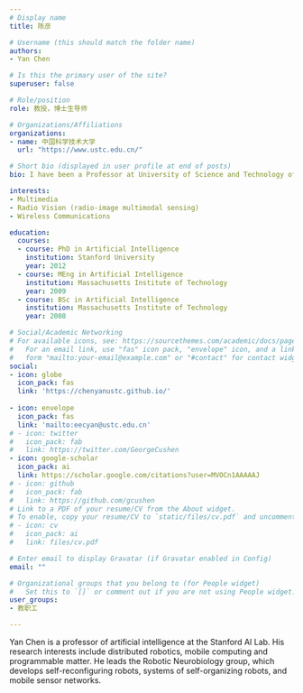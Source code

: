 ```yaml
---
# Display name
title: 陈彦

# Username (this should match the folder name)
authors:
- Yan Chen

# Is this the primary user of the site?
superuser: false

# Role/position
role: 教授，博士生导师

# Organizations/Affiliations
organizations:
- name: 中国科学技术大学
  url: "https://www.ustc.edu.cn/"

# Short bio (displayed in user profile at end of posts)
bio: I have been a Professor at University of Science and Technology of China since March 2020. I was a Professor at University of Electronic Science and Technology of China from Sept. 2015 to Feb. 2020. I received my Ph.D. degree from University of Maryland College Park on August 2011. Before that, I got my Bachelor degree from the University of Science and Technology of China (USTC) in 2004 and Master degree from Hong Kong University of Science and Technology (HKUST) in 2007.

interests:
- Multimedia
- Radio Vision (radio-image multimodal sensing)
- Wireless Communications

education:
  courses:
  - course: PhD in Artificial Intelligence
    institution: Stanford University
    year: 2012
  - course: MEng in Artificial Intelligence
    institution: Massachusetts Institute of Technology
    year: 2009
  - course: BSc in Artificial Intelligence
    institution: Massachusetts Institute of Technology
    year: 2008

# Social/Academic Networking
# For available icons, see: https://sourcethemes.com/academic/docs/page-builder/#icons
#   For an email link, use "fas" icon pack, "envelope" icon, and a link in the
#   form "mailto:your-email@example.com" or "#contact" for contact widget.
social:
- icon: globe
  icon_pack: fas
  link: 'https://chenyanustc.github.io/'
  
- icon: envelope
  icon_pack: fas
  link: 'mailto:eecyan@ustc.edu.cn'
# - icon: twitter
#   icon_pack: fab
#   link: https://twitter.com/GeorgeCushen
- icon: google-scholar
  icon_pack: ai
  link: https://scholar.google.com/citations?user=MVOCn1AAAAAJ
# - icon: github
#   icon_pack: fab
#   link: https://github.com/gcushen
# Link to a PDF of your resume/CV from the About widget.
# To enable, copy your resume/CV to `static/files/cv.pdf` and uncomment the lines below.
# - icon: cv
#   icon_pack: ai
#   link: files/cv.pdf

# Enter email to display Gravatar (if Gravatar enabled in Config)
email: ""

# Organizational groups that you belong to (for People widget)
#   Set this to `[]` or comment out if you are not using People widget.
user_groups:
- 教职工

---
```


Yan Chen is a professor of artificial intelligence at the Stanford AI Lab. His research interests include distributed robotics, mobile computing and programmable matter. He leads the Robotic Neurobiology group, which develops self-reconfiguring robots, systems of self-organizing robots, and mobile sensor networks.


